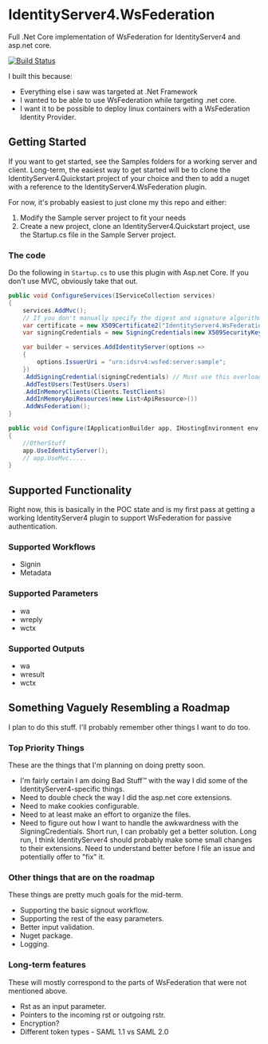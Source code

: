 # IdentityServer4.WsFederation
Full .Net Core implementation of WsFederation for IdentityServer4 and asp.net core. 

[![Build Status](https://ellenfieldn.visualstudio.com/_apis/public/build/definitions/6f83beb3-3c49-47b7-966c-8b7539f8c204/1/badge)](https://ellenfieldn.visualstudio.com/IdentityServer4.WsFederation/_build/index?&definitionId=1)

I built this because:
* Everything else i saw was targeted at .Net Framework
* I wanted to be able to use WsFederation while targeting .net core.
* I want it to be possible to deploy linux containers with a WsFederation Identity Provider.

## Getting Started
If you want to get started, see the Samples folders for a working server and client. Long-term, the easiest way to get started will be to clone the IdentityServer4.Quickstart project of your choice and then to add a nuget with a reference to the IdentityServer4.WsFederation plugin.

For now, it's probably easiest to just clone my this repo and either:
1. Modify the Sample server project to fit your needs
2. Create a new project, clone an IdentityServer4.Quickstart project, use the Startup.cs file in the Sample Server project.

### The code
Do the following in `Startup.cs` to use this plugin with Asp.net Core.
If you don't use MVC, obviously take that out.
```C#
public void ConfigureServices(IServiceCollection services)
{
    services.AddMvc();
    // If you don't manually specify the digest and signature algorithms, it'll fail.
    var certificate = new X509Certificate2("IdentityServer4.WsFederation.Testing.pfx", "pw");
    var signingCredentials = new SigningCredentials(new X509SecurityKey(certificate), SecurityAlgorithms.RsaSha256Signature, SecurityAlgorithms.Sha256Digest);

    var builder = services.AddIdentityServer(options => 
    {
        options.IssuerUri = "urn:idsrv4:wsfed:server:sample";
    })
    .AddSigningCredential(signingCredentials) // Must use this overload.
    .AddTestUsers(TestUsers.Users)
    .AddInMemoryClients(Clients.TestClients)
    .AddInMemoryApiResources(new List<ApiResource>())
    .AddWsFederation();
}

public void Configure(IApplicationBuilder app, IHostingEnvironment env)
{
    //OtherStuff
    app.UseIdentityServer();
    // app.UseMvc.....
}
```


## Supported Functionality
Right now, this is basically in the POC state and is my first pass at getting a working IdentityServer4 plugin to support WsFederation for passive authentication.

### Supported Workflows
* Signin
* Metadata

### Supported Parameters
* wa
* wreply
* wctx

### Supported Outputs
* wa
* wresult
* wctx

## Something Vaguely Resembling a Roadmap
I plan to do this stuff. I'll probably remember other things I want to do too.

### Top Priority Things
These are the things that I'm planning on doing pretty soon.
* I'm fairly certain I am doing Bad Stuff&trade; with the way I did some of the IdentityServer4-specific things.
* Need to double check the way I did the asp.net core extensions. 
* Need to make cookies configurable.
* Need to at least make an effort to organize the files.
* Need to figure out how I want to handle the awkwardness with the SigningCredentials. Short run, I can probably get a better solution. Long run, I think IdentityServer4 should probably make some small changes to their extensions. Need to understand better before I file an issue and potentially offer to "fix" it.

### Other things that are on the roadmap
These things are pretty much goals for the mid-term.
* Supporting the basic signout workflow.
* Supporting the rest of the easy parameters.
* Better input validation.
* Nuget package.
* Logging.

### Long-term features
These will mostly correspond to the parts of WsFederation that were not mentioned above.
* Rst as an input parameter.
* Pointers to the incoming rst or outgoing rstr.
* Encryption?
* Different token types - SAML 1.1 vs SAML 2.0
